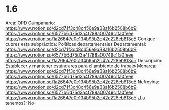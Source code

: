 # 1.6

Area: OPD
Campanario: https://www.notion.so/d2cd71f3c48c456e9a38a16b2508b6b9 
https://www.notion.so/6577b6d75d3a4f788a00749c1fa0feee 
https://www.notion.so/1a26647e0c134b95b2c42c228eb813c5 
Con qué cubres esta subpráctica: Políticas departamentales
Departamental: https://www.notion.so/d2cd71f3c48c456e9a38a16b2508b6b9 
https://www.notion.so/6577b6d75d3a4f788a00749c1fa0feee 
https://www.notion.so/1a26647e0c134b95b2c42c228eb813c5 
Descripción: Establecer y mantener estándares para el ambiente de trabajo
Monarca: https://www.notion.so/d2cd71f3c48c456e9a38a16b2508b6b9 
https://www.notion.so/6577b6d75d3a4f788a00749c1fa0feee 
https://www.notion.so/1a26647e0c134b95b2c42c228eb813c5 
Nefrovida: https://www.notion.so/d2cd71f3c48c456e9a38a16b2508b6b9 
https://www.notion.so/6577b6d75d3a4f788a00749c1fa0feee 
https://www.notion.so/1a26647e0c134b95b2c42c228eb813c5 
¿La tenemos?: No